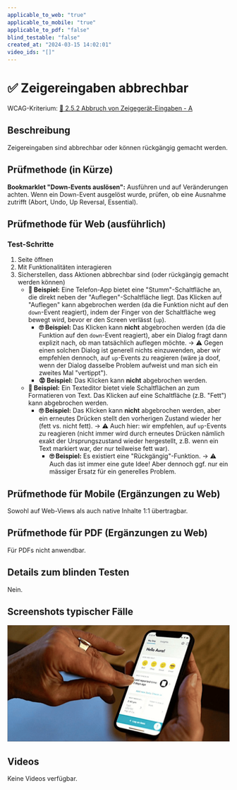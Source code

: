 ```yaml
---
applicable_to_web: "true"
applicable_to_mobile: "true"
applicable_to_pdf: "false"
blind_testable: "false"
created_at: "2024-03-15 14:02:01"
video_ids: "[]"
---
```


# ✅ Zeigereingaben abbrechbar

WCAG-Kriterium: [📜 2.5.2 Abbruch von Zeigegerät-Eingaben - A](..)

## Beschreibung

Zeigereingaben sind abbrechbar oder können rückgängig gemacht werden.

## Prüfmethode (in Kürze)

**Bookmarklet "Down-Events auslösen":** Ausführen und auf Veränderungen achten. Wenn ein Down-Event ausgelöst wurde, prüfen, ob eine Ausnahme zutrifft (Abort, Undo, Up Reversal, Essential).

## Prüfmethode für Web (ausführlich)

### Test-Schritte

1. Seite öffnen
1. Mit Funktionalitäten interagieren
1. Sicherstellen, dass Aktionen abbrechbar sind (oder rückgängig gemacht werden können)
    - **🙂 Beispiel:** Eine Telefon-App bietet eine "Stumm"-Schaltfläche an, die direkt neben der "Auflegen"-Schaltfläche liegt. Das Klicken auf "Auflegen" kann abgebrochen werden (da die Funktion nicht auf den `down`-Event reagiert), indem der Finger von der Schaltfläche weg bewegt wird, bevor er den Screen verlässt (`up`).
        - **🙄 Beispiel:** Das Klicken kann **nicht** abgebrochen werden (da die Funktion auf den `down`-Event reagiert), aber ein Dialog fragt dann explizit nach, ob man tatsächlich auflegen möchte. → ⚠️ Gegen einen solchen Dialog ist generell nichts einzuwenden, aber wir empfehlen dennoch, auf `up`-Events zu reagieren (wäre ja doof, wenn der Dialog dasselbe Problem aufweist und man sich ein zweites Mal "vertippt").
        - **😡 Beispiel:** Das Klicken kann **nicht** abgebrochen werden.
    - **🙂 Beispiel:** Ein Texteditor bietet viele Schaltflächen an zum Formatieren von Text. Das Klicken auf eine Schaltfläche (z.B. "Fett") kann abgebrochen werden.
        - **🙄 Beispiel:** Das Klicken kann **nicht** abgebrochen werden, aber ein erneutes Drücken stellt den vorherigen Zustand wieder her (fett vs. nicht fett). → ⚠️ Auch hier: wir empfehlen, auf `up`-Events zu reagieren (nicht immer wird durch erneutes Drücken nämlich exakt der Ursprungszustand wieder hergestellt, z.B. wenn ein Text markiert war, der nur teilweise fett war).
            - **🙄 Beispiel:** Es existiert eine "Rückgängig"-Funktion. → ⚠️ Auch das ist immer eine gute Idee! Aber dennoch ggf. nur ein mässiger Ersatz für ein generelles Problem.

## Prüfmethode für Mobile (Ergänzungen zu Web)

Sowohl auf Web-Views als auch native Inhalte 1:1 übertragbar.

## Prüfmethode für PDF (Ergänzungen zu Web)

Für PDFs nicht anwendbar.

## Details zum blinden Testen

Nein.

## Screenshots typischer Fälle

![Zittrige Hände können die Bedienung eines Smartphones stark erschweren - gut wenn man fehlerhaftes Tippen abbrechen kann!](images/zittrige-hnde-knnen-die-bedienung-eines-smartphones-stark-erschweren.png)

## Videos

Keine Videos verfügbar.
